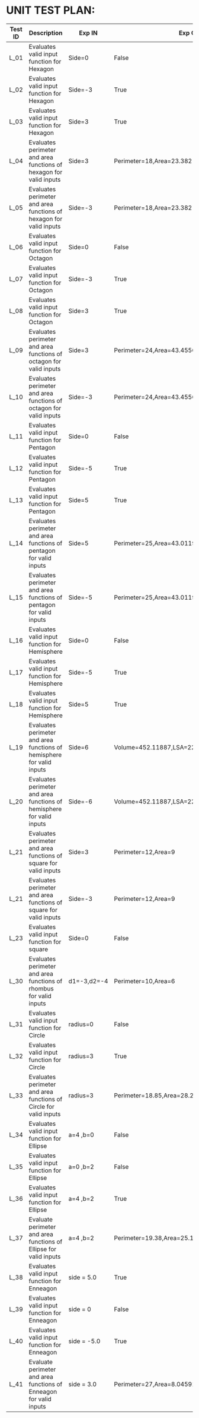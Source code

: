 # UNIT TEST PLAN:


| **Test ID** | **Description**                                              | **Exp IN** | **Exp OUT** | **Actual Out** |**Status**|**Type Of Test**  |    
|-------------|--------------------------------------------------------------|------------|-------------|----------------|------------------|---|
|  L_01       |Evaluates valid input function for Hexagon|  Side=0 |False|False|PASS|Scenario based |
|  L_02       |Evaluates valid input function for Hexagon|  Side=-3 |True|True|PASS|Scenario based |
|  L_03       |Evaluates valid input function for Hexagon|  Side=3 |True|True|PASS|Scenario based |
|  L_04       |Evaluates perimeter and area functions of hexagon for valid inputs|  Side=3 |Perimeter=18,Area=23.382|Perimeter=18,Area=23.382|PASS|Requirement based |
|  L_05       |Evaluates perimeter and area functions of hexagon for valid inputs|  Side=-3 |Perimeter=18,Area=23.382|Perimeter=18,Area=23.382|PASS|Requirement based |
|  L_06       |Evaluates valid input function for Octagon|  Side=0 |False|False|PASS|Scenario based |
|  L_07       |Evaluates valid input function for Octagon|  Side=-3 |True|True|PASS|Scenario based |
|  L_08       |Evaluates valid input function for Octagon|  Side=3 |True|True|PASS|Scenario based |
|  L_09       |Evaluates perimeter and area functions of octagon for valid inputs|  Side=3 |Perimeter=24,Area=43.4556|Perimeter=24,Area=43.4556|PASS|Requirement based |
|  L_10       |Evaluates perimeter and area functions of octagon for valid inputs|  Side=-3 |Perimeter=24,Area=43.4556|Perimeter=24,Area=43.4556|PASS|Requirement based |
|  L_11       |Evaluates valid input function for Pentagon|  Side=0 |False|False|PASS|Scenario based |
|  L_12       |Evaluates valid input function for Pentagon|  Side=-5 |True|True|PASS|Scenario based |
|  L_13       |Evaluates valid input function for Pentagon|  Side=5 |True|True|PASS|Scenario based |
|  L_14       |Evaluates perimeter and area functions of pentagon for valid inputs|  Side=5 |Perimeter=25,Area=43.011925|Perimeter=25,Area=43.011925|PASS|Requirement based |
|  L_15       |Evaluates perimeter and area functions of pentagon for valid inputs|  Side=-5 |Perimeter=25,Area=43.011925|Perimeter=25,Area=43.011925|PASS|Requirement based |
|  L_16       |Evaluates valid input function for Hemisphere|  Side=0 |False|False|PASS|Scenario based |
|  L_17       |Evaluates valid input function for Hemisphere|  Side=-5 |True|True|PASS|Scenario based |
|  L_18       |Evaluates valid input function for Hemisphere|  Side=5 |True|True|PASS|Scenario based |
|  L_19       |Evaluates perimeter and area functions of hemisphere for valid inputs|  Side=6 |Volume=452.11887,LSA=226.28572,TSA=339.42856|Volume=452.11887,LSA=226.28572,TSA=339.42856|PASS|Requirement based |
|  L_20       |Evaluates perimeter and area functions of hemisphere for valid inputs|  Side=-6 |Volume=452.11887,LSA=226.28572,TSA=339.42856|Volume=452.11887,LSA=226.28572,TSA=339.42856|PASS|Requirement based |
| L_21 |Evaluates perimeter and area functions of square for valid inputs| Side=3 |Perimeter=12,Area=9|Perimeter=12,Area=9|PASS|Requirement based |
| L_21 |Evaluates perimeter and area functions of square for valid inputs| Side=-3 |Perimeter=12,Area=9|Perimeter=12,Area=9|PASS|Requirement based |
| L_23 |Evaluates valid input function for square| Side=0 |False|False|PASS|Scenario based | | L_24 |Evaluates valid input function for square| Side=-3 |True|True|PASS|Scenario based | | L_25 |Evaluates valid input function for square| Side=3 |True|True|PASS|Scenario based | | L_26 |Evaluates valid input function for rhombus| d1=0,d2=0 |False|False|PASS|Scenario based | | L_27 |Evaluates valid input function for rhombus| d1=-3,d2=-4 |True|True|PASS|Scenario based | | L_28 |Evaluates valid input function for rhombus| d1=3,d2=4 |True|True|PASS|Scenario based | | L_29 |Evaluates perimeter and area functions of rhombus for valid inputs| d1=3,d2=4 |Perimeter=10,Area=6|Perimeter=10,Area=6|PASS|Requirement based |
| L_30 |Evaluates perimeter and area functions of rhombus for valid inputs| d1=-3,d2=-4 |Perimeter=10,Area=6|Perimeter=10,Area=6|PASS|Requirement based |
|  L_31       |Evaluates valid input function for Circle|  radius=0 |False|False|PASS|Scenario based |
|  L_32      |Evaluates valid input function for Circle|  radius=3 |True|True|PASS|Scenario based |
|  L_33       |Evaluates perimeter and area functions of Circle for valid inputs|  radius=3 |Perimeter=18.85,Area=28.27|Perimeter=18.85,Area=28.27|PASS|Requirement based |
|  L_34       |Evaluates valid input function for Ellipse|  a=4 ,b=0  |False|False|PASS|Scenario based |
|  L_35       |Evaluates valid input function for Ellipse|  a=0 ,b=2  |False|False|PASS|Scenario based |
|  L_36      |Evaluates valid input function for Ellipse|  a=4 ,b=2  |True|True|PASS|Scenario based |
|  L_37       |Evaluate perimeter and area functions of Ellipse for valid inputs|  a=4 ,b=2 |Perimeter=19.38,Area=25.13|Perimeter=19.38,Area=25.13|PASS|Requirement based |
|  L_38       |Evaluates valid input function for Enneagon|  side = 5.0  |True|True|PASS|Scenario based |
|  L_39       |Evaluates valid input function for Enneagon|  side = 0  |False|False|PASS|Scenario based |
|  L_40      |Evaluates valid input function for Enneagon|  side = -5.0  |True|True|PASS|Scenario based |
|  L_41       |Evaluate perimeter and area functions of Enneagon for valid inputs| side = 3.0 |Perimeter=27,Area=8.04591|Perimeter=27,Area=8.04591|PASS|Requirement based |
